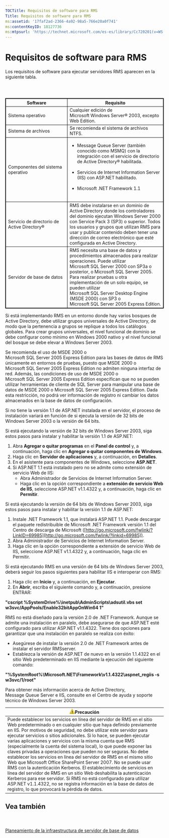 ```yaml
---
TOCTitle: Requisitos de software para RMS
Title: Requisitos de software para RMS
ms:assetid: '17faf2ad-2366-4a92-98a5-766e20a0f741'
ms:contentKeyID: 18127736
ms:mtpsurl: 'https://technet.microsoft.com/es-es/library/Cc720201(v=WS.10)'
---
```


Requisitos de software para RMS
===============================

Los requisitos de software para ejecutar servidores RMS aparecen en la siguiente tabla.

###  

 
<table style="border:1px solid black;">
<colgroup>
<col width="50%" />
<col width="50%" />
</colgroup>
<thead>
<tr class="header">
<th style="border:1px solid black;" >Software</th>
<th style="border:1px solid black;" >Requisito</th>
</tr>
</thead>
<tbody>
<tr class="odd">
<td style="border:1px solid black;">Sistema operativo</td>
<td style="border:1px solid black;">Cualquier edición de Microsoft Windows Server® 2003, excepto Web Edition.</td>
</tr>
<tr class="even">
<td style="border:1px solid black;">Sistema de archivos</td>
<td style="border:1px solid black;">Se recomienda el sistema de archivos NTFS.</td>
</tr>
<tr class="odd">
<td style="border:1px solid black;">Componentes del sistema operativo</td>
<td style="border:1px solid black;"><ul>
<li>Message Queue Server (también conocido como MSMQ) con la integración con el servicio de directorio de Active Directory® habilitada.<br />
<br />
</li>
<li>Servicios de Internet Information Server (IIS) con ASP.NET habilitado.<br />
<br />
</li>
<li>Microsoft .NET Framework 1.1<br />
<br />
</li>
</ul></td>
</tr>
<tr class="even">
<td style="border:1px solid black;">Servicio de directorio de Active Directory®</td>
<td style="border:1px solid black;">RMS debe instalarse en un dominio de Active Directory donde los controladores del dominio ejecutan Windows Server 2000 con Service Pack 3 (SP3) o superior. Todos los usuarios y grupos que utilizan RMS para usar y publicar contenido deben tener una dirección de correo electrónico que esté configurada en Active Directory.</td>
</tr>
<tr class="odd">
<td style="border:1px solid black;">Servidor de base de datos</td>
<td style="border:1px solid black;">RMS necesita una base de datos y procedimientos almacenados para realizar operaciones. Puede utilizar Microsoft SQL Server 2000 con SP3a o posterior, o Microsoft SQL Server 2005. Para realizar pruebas u otra implementación de un solo equipo, se pueden utilizar Microsoft SQL Server Desktop Engine (MSDE 2000) con SP3 o Microsoft SQL Server 2005 Express Edition.</td>
</tr>
</tbody>
</table>
  
Si está implementando RMS en un entorno donde hay varios bosques de Active Directory, debe utilizar grupos universales de Active Directory, de modo que la pertenencia a grupos se replique a todos los catálogos globales. Para crear grupos universales, el nivel funcional de dominio se debe configurar como mínimo en Windows 2000 nativo y el nivel funcional del bosque se debe elevar a Windows Server 2003.
  
Se recomienda el uso de MSDE 2000 o Microsoft SQL Server 2005 Express Edition para las bases de datos de RMS únicamente en entornos de pruebas, puesto que MSDE 2000 o Microsoft SQL Server 2005 Express Edition no admiten ninguna interfaz de red. Además, las condiciones de uso de MSDE 2000 o Microsoft SQL Server 2005 Express Edition especifican que no se pueden utilizar herramientas de cliente de SQL Server para manipular una base de datos de MSDE 2000 o Microsoft SQL Server 2005 Express Edition. Dada esta restricción, no podrá ver información de registro ni cambiar los datos almacenados en la base de datos de configuración.
  
Si no tiene la versión 1.1 de ASP.NET instalada en el servidor, el proceso de instalación variará en función de si ejecuta la versión de 32 bits de Windows Server 2003 o la versión de 64 bits.
  
Si está ejecutando la versión de 32 bits de Windows Server 2003, siga estos pasos para instalar y habilitar la versión 1.1 de ASP.NET:
  
1.  Abra **Agregar o quitar programas** en el **Panel de control** y, a continuación, haga clic en **Agregar o quitar componentes de Windows**.  
2.  Haga clic en **Servidor de aplicaciones** y, a continuación, en **Detalles**.  
3.  En el asistente para componentes de Windows, seleccione **ASP.NET**.  
4.  Si ASP.NET 1.1 está instalado pero no se admite como extensión de servicio Web de IIS:  
    -   Abra Administrador de Servicios de Internet Information Server.  
    -   Haga clic en la opción correspondiente a **extensión de servicio Web de IIS**, seleccione ASP.NET v1.1.4322 y, a continuación, haga clic en **Permitir**.
  
Si está ejecutando la versión de 64 bits de Windows Server 2003, siga estos pasos para instalar y habilitar la versión 1.1 de ASP.NET:
  
1.  Instale .NET Framework 1.1, que instalará ASP.NET 1.1. Puede descargar el paquete redistribuible de Microsoft .NET Framework versión 1.1 del Centro de descarga de Microsoft ([http://go.microsoft.com/fwlink/?LinkID=69985](http://go.microsoft.com/fwlink/?linkid=69985)).  
2.  Abra Administrador de Servicios de Internet Information Server.  
3.  Haga clic en la opción correspondiente a extensión de servicio Web de IIS, seleccione ASP.NET v1.1.4322 y, a continuación, haga clic en Permitir.
  
Si está ejecutando RMS en una versión de 64 bits de Windows Server 2003, deberá seguir los pasos siguientes para habilitar IIS e interoperar con RMS:
  
1.  Haga clic en **Inicio** y, a continuación, en **Ejecutar**.  
2.  En **Abrir**, escriba el siguiente comando y, a continuación, presione ENTRAR:
  
**"cscript %SystemDrive%\\inetpub\\AdminScripts\\adsutil.vbs set w3svc/AppPools/Enable32bitAppOnWin64 1"**
  
RMS no está diseñado para la versión 2.0 de .NET Framework. Aunque se admite una instalación en paralelo, debe asegurarse de que ASP.NET esté configurado para utilizar ASP.NET v1.1.4322. Tiene dos opciones para garantizar que una instalación en paralelo se realiza con éxito:
  
-   Asegúrese de instalar la versión 2.0 de .NET Framework antes de instalar el servidor RMSserver.  
-   Establezca la versión de ASP.NET de nuevo en la versión 1.1.4322 en el sitio Web predeterminado en IIS mediante la ejecución del siguiente comando:
  
**"%SystemRoot%\\Microsoft.NET\\Framework\\v1.1.4322\\aspnet\_regiis -s w3svc/1/root"**
  
Para obtener más información acerca de Active Directory, Message Queue Server e IIS, consulte en el Centro de ayuda y soporte técnico de Windows Server 2003.
  
| ![](images/Cc720201.Caution(WS.10).gif)Precaución                                                                                                                                                                                                                                                                                                                                                                                                                                                                                                                                                                                                                                                                                                                                                                                                                                                                                                  |  
|---------------------------------------------------------------------------------------------------------------------------------------------------------------------------------------------------------------------------------------------------------------------------------------------------------------------------------------------------------------------------------------------------------------------------------------------------------------------------------------------------------------------------------------------------------------------------------------------------------------------------------------------------------------------------------------------------------------------------------------------------------------------------------------------------------------------------------------------------------------------------------------------------------------------------------------------------------------------------------|  
| Puede establecer los servicios en línea del servidor de RMS en el sitio Web predeterminado o en cualquier sitio que haya definido previamente en IIS. Por motivos de seguridad, no debe utilizar este servidor para ejecutar servicios o sitios adicionales. Si lo hace, se pueden ejecutar varias aplicaciones y servicios con la misma cuenta que RMS (especialmente la cuenta del sistema local), lo que puede exponer las claves privadas a operaciones que pueden no ser seguras. No debe establecer los servicios en línea del servidor de RMS en el mismo sitio Web que Microsoft Office SharePoint Server 2007. No se puede usar RMS con la autenticación Kerberos. El establecimiento de servicios en línea del servidor de RMS en un sitio Web deshabilita la autenticación Kerberos para ese servidor. Si RMS no está configurado para utilizar ASP.NET v1.1.4322, no se registra información en la base de datos de registro, lo que provocará la pérdida de datos. |
  
Vea también  
-----------
  
####  
  
[Planeamiento de la infraestructura de servidor de base de datos](https://technet.microsoft.com/b12354bd-3143-4d1f-b5aa-450c4550653c)

